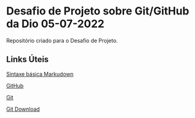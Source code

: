 # Desafio de Projeto sobre Git/GitHub da Dio 05-07-2022
Repositório criado para o Desafio de Projeto.


## Links Úteis
[Sintaxe básica Markudown](https://www.markdownguide.org/basic-syntax/)&nbsp;


[GitHub](https://github.com/)&nbsp;


[Git](https://git-scm.com/)&nbsp;


[Git Download](https://git-scm.com/downloads)
